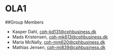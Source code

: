 # OLA1

##Group Members
- Kasper Dahl, cph-kd131@cphbusiness.dk
- Mads Kristensen, cph-mk613@cphbusiness.dk
- Maria McNally, cph-mm620@cphbusiness.dk
- Mathias Jensen, cph-mj839@cphbusiness.dk

